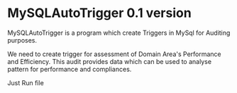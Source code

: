 # MySQLAutoTrigger 0.1 version
MySQLAutoTrigger is a program which create Triggers in MySql for Auditing purposes.

We need to create trigger for assessment of Domain Area's Performance and Efficiency.
This audit provides data which can be used to analyse pattern for performance and compliances.

Just Run file 
